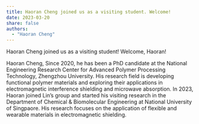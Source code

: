 ```yaml
---
title: Haoran Cheng joined us as a visiting student. Welcome!
date: 2023-03-20
share: false
authors:
  - "Haoran Cheng"
---
```


Haoran Cheng joined us as a visiting student! Welcome, Haoran!

<!--more-->

Haoran Cheng, Since 2020, he has been a PhD candidate at the National Engineering Research Center for Advanced Polymer Processing Technology, Zhengzhou University. His research field is developing functional polymer materials and exploring their applications in electromagnetic interference shielding and microwave absorption. In 2023, Haoran joined Lin’s group and started his visiting research in the Department of Chemical & Biomolecular Engineering at National University of Singpaore. His research focuses on the application of flexible and wearable materials in electromagnetic shielding.
